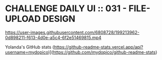 # CHALLENGE DAILY UI :: 031 - FILE-UPLOAD DESIGN




https://user-images.githubusercontent.com/6808728/199213962-0d898211-f613-4d0e-a5c4-6f2e51469815.mp4


Yolanda's GitHub stats (https://github-readme-stats.vercel.app/api?username=mydopico)](https://github.com/mydopico/github-readme-stats)



